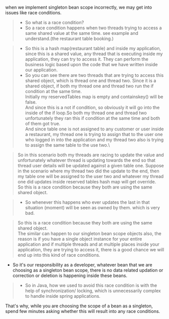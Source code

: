 when we implement singleton bean scope incorrectly, we may get into issues like race conditions.

>* So what is a race condition?
>* So a race condition happens when two threads trying to access a same shared value at the same time.
see example and understand.(the restaurant table booking.)


> * So this is a hash map(restaurant table) and inside my application, since this is a shared value, any thread that is
executing inside my application, they can try to access it.
They can perform the business logic based upon the code that we have written inside our application.
 >* So you can see there are two threads that are trying to access this shared object, which is thread
one and thread two.
Since it is a shared object, if both my thread one and thread two run the if condition at the same time.\
Initially my reservedTables map is empty and containskey() will be false.\
And since this is a not if condition, so obviously it will go into the inside of the if loop.So both my thread one and thread two
unfortunately they ran this if condition at the same time and both of them got true.\
And since table one is not assigned to any customer or user inside a restaurant, my thread one is trying
to assign that to the user one who logged in into the application and my thread two also is trying to assign the same table to the use two.\
 
>So in this scenario both my threads are racing to update the value and unfortunately whatever thread is updating towards the end so that thread user details will be updated against a given table
one.
Suppose in the scenario where my thread two did the update to the end, then my table one will be assigned to the user two and whatever my thread one did
updates inside reserved tables hash map will get override.\
So this is a race condition because they both are using the same shared object.


>* So whenever this happens who ever updates the last in that situation (moment) will be seen as owned by them.
which is very bad.

>So this is a race condition because they both are using the same shared object.\
The similar can happen to our singleton bean scope objects also, the reason is if you have a single object instance for your entire application and if multiple
threads and at multiple places inside your application, they are trying to access it, there is a good
chance we will end up into this kind of race conditions.

* So it's our responsibility as a developer, whatever bean that we are choosing as a singleton bean scope,  there is 
  no data related updation or correction or deletion is happening inside these beans.

>* So in Java, how we used to avoid this race condition is with the help of synchronization/ locking, which is 
   > unnecessarily complex to handle inside spring applications.

That's why, while you are choosing the scope of a bean as a singleton, spend few minutes asking whether this will result into any race conditions.
